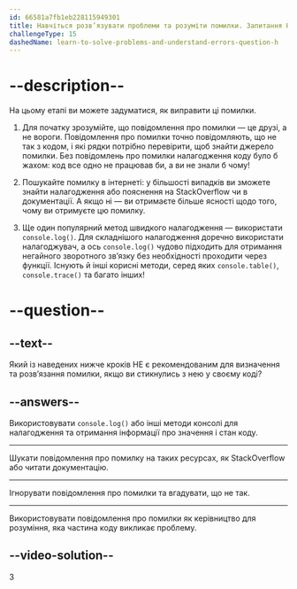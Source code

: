 ```yaml
---
id: 66581a7fb1eb228115949301
title: Навчіться розв’язувати проблеми та розуміти помилки. Запитання H
challengeType: 15
dashedName: learn-to-solve-problems-and-understand-errors-question-h
---
```


# --description--

На цьому етапі ви можете задуматися, як виправити ці помилки.

1. Для початку зрозумійте, що повідомлення про помилки — це друзі, а не вороги. Повідомлення про помилки точно повідомляють, що не так з кодом, і які рядки потрібно перевірити, щоб знайти джерело помилки. Без повідомлень про помилки налагодження коду було б жахом: код все одно не працював би, а ви не знали б чому!

1. Пошукайте помилку в інтернеті: у більшості випадків ви зможете знайти налагодження або пояснення на StackOverflow чи в документації. А якщо ні — ви отримаєте більше ясності щодо того, чому ви отримуєте цю помилку.

1. Ще один популярний метод швидкого налагодження — використати `console.log()`. Для складнішого налагодження доречно використати налагоджувач, а ось `console.log()` чудово підходить для отримання негайного зворотного зв’язку без необхідності проходити через функції. Існують й інші корисні методи, серед яких `console.table()`, `console.trace()` та багато інших!

# --question--

## --text--

Який із наведених нижче кроків НЕ є рекомендованим для визначення та розв’язання помилки, якщо ви стикнулись з нею у своєму коді?

## --answers--

Використовувати `console.log()` або інші методи консолі для налагодження та отримання інформації про значення і стан коду.

---

Шукати повідомлення про помилку на таких ресурсах, як StackOverflow або читати документацію.

---

Ігнорувати повідомлення про помилки та вгадувати, що не так.

---

Використовувати повідомлення про помилки як керівництво для розуміння, яка частина коду викликає проблему.

## --video-solution--

3
